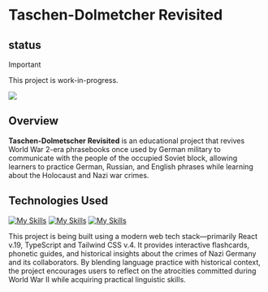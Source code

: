 # Taschen-Dolmetcher Revisited

## status
> [!IMPORTANT]
> This project is work-in-progress. 

<img src="https://asset.museum-digital.org//media/800/berlin/images/34/80372-207263/207263/207263-80372.jpg" align="center" />

## Overview

**Taschen-Dolmetscher Revisited** is an educational project that revives World War 2-era phrasebooks once used by German military to communicate with the people of the occupied Soviet block, allowing learners to practice German, Russian, and English phrases while learning about the Holocaust and Nazi war crimes. 

## Technologies Used
[![My Skills](https://skillicons.dev/icons?i=react)](https://skillicons.dev)
[![My Skills](https://skillicons.dev/icons?i=tailwind)](https://skillicons.dev)
[![My Skills](https://skillicons.dev/icons?i=ts)](https://skillicons.dev)

This project is being built using a modern web tech stack—primarily React v.19, TypeScript and Tailwind CSS v.4. It provides interactive flashcards, phonetic guides, and historical insights about the crimes of Nazi Germany and its collaborators. By blending language practice with historical context, the project encourages users to reflect on the atrocities committed during World War II while acquiring practical linguistic skills.

